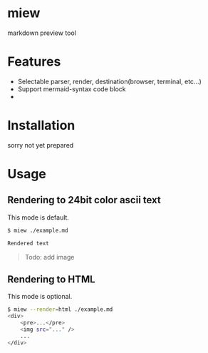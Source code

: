 # miew
markdown preview tool

# Features
* Selectable parser, render, destination(browser, terminal, etc...)
* Support mermaid-syntax code block
* 

# Installation
sorry not yet prepared

# Usage

## Rendering to 24bit color ascii text

This mode is default.

```bash
$ miew ./example.md

Rendered text
```

> Todo: add image


## Rendering to HTML

This mode is optional.

```bash
$ miew --render=html ./example.md
<div>
    <pre>...</pre>
    <img src="..." />
    ...
</div>
```

